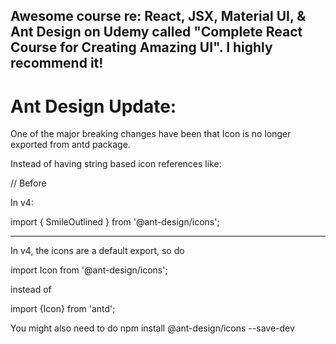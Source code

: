 ## Awesome course re: React, JSX, Material UI, & Ant Design on Udemy called "Complete React Course for Creating Amazing UI". I highly recommend it!


# Ant Design Update: 

One of the major breaking changes have been that Icon is no longer exported from antd package.

Instead of having string based icon references like:

// Before
<Icon type="smile" />


In v4:

import { SmileOutlined } from '@ant-design/icons';

<SmileOutlined />

-----

In v4, the icons are a default export, so do

import Icon from '@ant-design/icons';

instead of

import {Icon} from 'antd';

You might also need to do npm install @ant-design/icons --save-dev
